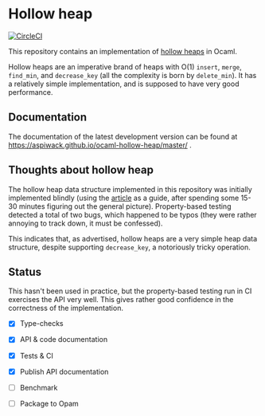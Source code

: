 Hollow heap
===========

[![CircleCI](https://circleci.com/gh/aspiwack/ocaml-hollow-heap.svg?style=svg)](https://circleci.com/gh/aspiwack/ocaml-hollow-heap)

This repository contains an implementation
of [hollow heaps](http://cs.au.dk/~tdh/papers/Hollow-heaps.pdf) in
Ocaml.

Hollow heaps are an imperative brand of heaps with O(1) `insert`,
`merge`, `find_min`, and `decrease_key` (all the complexity is born by
`delete_min`). It has a relatively simple implementation, and is
supposed to have very good performance.

## Documentation ##

The documentation of the latest development version can be found at
https://aspiwack.github.io/ocaml-hollow-heap/master/ .

## Thoughts about hollow heap ##

The hollow heap data structure implemented in this repository was
initially implemented blindly (using
the [article](http://cs.au.dk/~tdh/papers/Hollow-heaps.pdf) as a
guide, after spending some 15-30 minutes figuring out the general
picture). Property-based testing detected a total of two bugs, which
happened to be typos (they were rather annoying to track down, it must
be confessed).

This indicates that, as advertised, hollow heaps are a very simple
heap data structure, despite supporting `decrease_key`, a notoriously
tricky operation.

## Status ##

This hasn't been used in practice, but the property-based testing run
in CI exercises the API very well. This gives rather good confidence
in the correctness of the implementation.

- [X] Type-checks
- [X] API & code documentation
- [X] Tests & CI
- [X] Publish API documentation
- [ ] Benchmark
- [ ] Package to Opam

